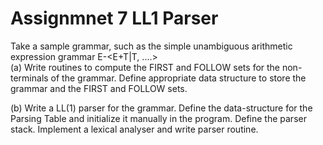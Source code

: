 # Assignmnet 7 LL1 Parser

Take a sample grammar, such as the simple unambiguous arithmetic expression grammar E-<E+T|T, ....><br>
(a) Write routines to compute the FIRST and FOLLOW sets for the non-terminals of the grammar.
     Define appropriate data structure to store the grammar and the FIRST and FOLLOW sets.

(b) Write a LL(1) parser for the grammar.
     Define the data-structure for the Parsing Table and initialize it manually in the program. Define the parser stack. Implement a lexical analyser and write parser routine.